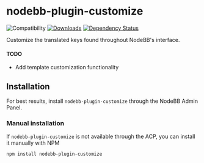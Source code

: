 # nodebb-plugin-customize

![Compatibility](https://packages.nodebb.org/api/v1/plugins/nodebb-plugin-customize/compatibility.png)
[![Downloads](https://img.shields.io/npm/dm/nodebb-plugin-customize.svg)](https://www.npmjs.com/package/nodebb-plugin-customize)
[![Dependency Status](https://david-dm.org/NodeBB-Community/nodebb-plugin-customize.svg)](https://david-dm.org/NodeBB/nodebb-plugin-customize)

Customize the translated keys found throughout NodeBB's interface.

#### TODO

- Add template customization functionality

## Installation

For best results, install `nodebb-plugin-customize` through the NodeBB Admin Panel.

### Manual installation

If `nodebb-plugin-customize` is not available through the ACP, you can install it manually with NPM

    npm install nodebb-plugin-customize
